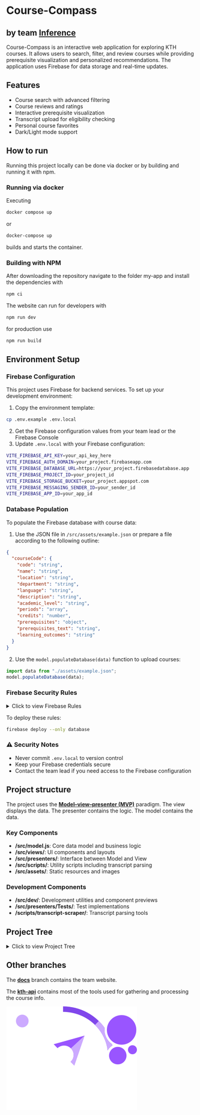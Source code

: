 # Course-Compass 
## by team [Inference](https://inferencekth.github.io/Course-Compass/)
Course-Compass is an interactive web application for exploring KTH courses. It allows users to search, filter, and review courses while providing prerequisite visualization and personalized recommendations. The application uses Firebase for data storage and real-time updates.


## Features
- Course search with advanced filtering
- Course reviews and ratings
- Interactive prerequisite visualization
- Transcript upload for eligibility checking
- Personal course favorites
- Dark/Light mode support

## How to run

Running this project locally can be done via docker or by building and running it with npm. 

### Running via docker

Executing

```bash
docker compose up
```
or
```bash
docker-compose up
```
builds and starts the container. 

### Building with NPM
After downloading the repository navigate to the folder my-app and install the dependencies with 

```bash
npm ci
```
The website can run for developers with
```bash
npm run dev
```

for production use
```bash
npm run build
```

## Environment Setup

### Firebase Configuration
This project uses Firebase for backend services. To set up your development environment:

1. Copy the environment template:
```bash
cp .env.example .env.local
```

2. Get the Firebase configuration values from your team lead or the Firebase Console
3. Update `.env.local` with your Firebase configuration:
```bash
VITE_FIREBASE_API_KEY=your_api_key_here
VITE_FIREBASE_AUTH_DOMAIN=your_project.firebaseapp.com
VITE_FIREBASE_DATABASE_URL=https://your_project.firebasedatabase.app
VITE_FIREBASE_PROJECT_ID=your_project_id
VITE_FIREBASE_STORAGE_BUCKET=your_project.appspot.com
VITE_FIREBASE_MESSAGING_SENDER_ID=your_sender_id
VITE_FIREBASE_APP_ID=your_app_id
```

### Database Population
To populate the Firebase database with course data:

1. Use the JSON file in `/src/assets/example.json` or prepare a file according to the following outline:
```json
{
  "courseCode": {
    "code": "string",
    "name": "string",
    "location": "string",
    "department": "string",
    "language": "string",
    "description": "string",
    "academic_level": "string",
    "periods": "array",
    "credits": "number",
    "prerequisites": "object",
    "prerequisites_text": "string",
    "learning_outcomes": "string"
  }
}
```

2. Use the `model.populateDatabase(data)` function to upload courses:
```javascript
import data from "./assets/example.json";
model.populateDatabase(data);
```

### Firebase Security Rules
<details>
<summary>Click to view Firebase Rules</summary>

```json
{
    "rules": {
      "courses": {
        ".read": true,
        ".write": "auth != null && (auth.uid === 'adminuid' || auth.uid === 'adminuid')"
      },
      "metadata": {
        ".read": true,
        ".write": "auth != null && (auth.uid === 'adminuid' || auth.uid === 'adminuid')"
      },
      "departments": {
        ".read": true,
        ".write": "auth != null && (auth.uid === 'adminuid' || auth.uid === 'adminuid')"
      },
      "locations": {
        ".read": true,
        ".write": "auth != null && (auth.uid === 'adminuid' || auth.uid === 'adminuid')"
      },
      "reviews": {
        ".read": true,
        "$courseCode": {
          "$userID": {
            ".write": "auth != null && (auth.uid === $userID || data.child('uid').val() === auth.uid || !data.exists())",
            ".validate": "newData.hasChildren(['text', 'timestamp']) && newData.child('text').isString() && newData.child('timestamp').isNumber()"
          }
        }
      },
      "users": {
        "$userID": {
          ".read": "auth != null && auth.uid === $userID",
          ".write": "auth != null && auth.uid === $userID"
        }
      }
    }
}
```
</details>

To deploy these rules:
```bash
firebase deploy --only database
```

### ⚠️ Security Notes
- Never commit `.env.local` to version control
- Keep your Firebase credentials secure
- Contact the team lead if you need access to the Firebase configuration

## Project structure
The project uses the **[Model–view–presenter (MVP)](https://en.wikipedia.org/wiki/Model%E2%80%93view%E2%80%93presenter)** paradigm. The view displays the data. The presenter contains the logic. The model contains the data. 

### Key Components
- **/src/model.js**: Core data model and business logic
- **/src/views/**: UI components and layouts
- **/src/presenters/**: Interface between Model and View
- **/src/scripts/**: Utility scripts including transcript parsing
- **/src/assets/**: Static resources and images

### Development Components
- **/src/dev/**: Development utilities and component previews
- **/src/presenters/Tests/**: Test implementations
- **/scripts/transcript-scraper/**: Transcript parsing tools


## Project Tree

<details>
<summary>Click to view Project Tree</summary>

```
.
├── docker-compose.yml
├── Dockerfile
├── docs
│   ├── _config.yml
│   └── index.md
├── my-app
│   ├── dist
│   │   ├── assets
│   │   │   ├── index-BNDm07oX.js
│   │   │   ├── index-Bwi9_b9d.css
│   │   │   ├── pdf.worker-CKnUz2wA.mjs
│   │   │   └── project_icon-CgaTQWFX.png
│   │   └── index.html
│   ├── eslint.config.js
│   ├── firebase.js
│   ├── firebase.json
│   ├── firebaseModel.js
│   ├── index.html
│   ├── package.json
│   ├── package-lock.json
│   ├── postcss.config.js
│   ├── public
│   │   ├── favicons-dark
│   │   │   ├── android-chrome-192x192.png
│   │   │   ├── android-chrome-512x512.png
│   │   │   ├── apple-touch-icon.png
│   │   │   ├── favicon-16x16.png
│   │   │   ├── favicon-32x32.png
│   │   │   ├── favicon.ico
│   │   │   └── site.webmanifest
│   │   └── favicons-light
│   │       ├── android-chrome-192x192.png
│   │       ├── android-chrome-512x512.png
│   │       ├── apple-touch-icon.png
│   │       ├── favicon-16x16.png
│   │       ├── favicon-32x32.png
│   │       ├── favicon.ico
│   │       └── site.webmanifest
│   ├── src
│   │   ├── assets
│   │   │   ├── example.json
│   │   │   ├── project_icon1.png
│   │   │   ├── project_icon.png
│   │   │   └── share_icon.png
│   │   ├── dev
│   │   │   ├── index.js
│   │   │   ├── palette.jsx
│   │   │   ├── previews.jsx
│   │   │   ├── README.md
│   │   │   └── useInitial.js
│   │   ├── index.jsx
│   │   ├── model.js
│   │   ├── pages
│   │   │   ├── App.jsx
│   │   │   └── SharedView.jsx
│   │   ├── presenters
│   │   │   ├── AddToDB.jsx
│   │   │   ├── FilterPresenter.jsx
│   │   │   ├── ListViewPresenter.jsx
│   │   │   ├── PrerequisitePresenter.jsx
│   │   │   ├── ReviewPresenter.jsx
│   │   │   ├── SearchbarPresenter.jsx
│   │   │   ├── SidebarPresenter.jsx
│   │   │   ├── Tests
│   │   │   │   ├── AddToDB.jsx
│   │   │   │   ├── AllCoursesPresenter.jsx
│   │   │   │   └── JsonToDatabase.jsx
│   │   │   └── UploadTranscriptPresenter.jsx
│   │   ├── scripts
│   │   │   ├── eligibility_refined.js
│   │   │   └── transcript-scraper
│   │   │       ├── transcript-gpt.html
│   │   │       ├── transcript-scraper-htmlTester.html
│   │   │       └── transcript-scraper.mjs
│   │   ├── styles.css
│   │   └── views
│   │       ├── Components
│   │       │   ├── CoursePagePopup.jsx
│   │       │   ├── CourseViewComponents
│   │       │   │   ├── ModalComponent.jsx
│   │       │   │   └── SampleComponent.jsx
│   │       │   ├── FavouriteDropdown.jsx
│   │       │   ├── PrerequisiteTreeComponents
│   │       │   │   └── BoxTest.jsx
│   │       │   ├── RatingComponent.jsx
│   │       │   ├── SideBarComponents
│   │       │   │   ├── ButtonGroupField.jsx
│   │       │   │   ├── ButtonGroupFullComponent.jsx
│   │       │   │   ├── CollapsibleCheckboxes.jsx
│   │       │   │   ├── CourseTranscriptList.jsx
│   │       │   │   ├── DropDownField.jsx
│   │       │   │   ├── FilterEnableCheckbox.jsx
│   │       │   │   ├── SliderField.jsx
│   │       │   │   ├── ToggleField.jsx
│   │       │   │   ├── ToolTip.jsx
│   │       │   │   └── UploadField.jsx
│   │       │   └── StarComponent.jsx
│   │       ├── ListView.jsx
│   │       ├── PrerequisiteTreeView.jsx
│   │       ├── ReviewView.jsx
│   │       ├── SearchbarView.jsx
│   │       ├── SidebarView.jsx
│   │       ├── TestAllCoursesView.jsx
│   │       └── TestWithButtonView.jsx
│   ├── tailwind.config.js
│   └── vite.config.js
└── README.md

21 directories, 87 files
```

</details>

## Other branches

The **[docs](https://github.com/InferenceKTH/Course-Compass/tree/docs)** branch contains the team website.

The **[kth-api](https://github.com/InferenceKTH/Course-Compass/tree/kth-api)** contains most of the tools used for gathering and processing the course info.

![team Inference logo](/my-app/src/assets/project_icon.png)
